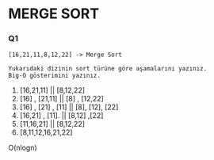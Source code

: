 # MERGE SORT

### Q1

```
[16,21,11,8,12,22] -> Merge Sort

Yukarıdaki dizinin sort türüne göre aşamalarını yazınız.
Big-O gösterimini yazınız.
```

1. [16,21,11]           ||   [8,12,22]
2. [16]   ,    [21,11]  ||  [8] ,  [12,22]
3. [16] , [21] , [11]  || [8], [12], [22]
4. [16,21] , [11].      || [8,12] ,[22]
5. [11,16,21]   || [8,12,22]
6. [8,11,12,16,21,22]

O(nlogn)